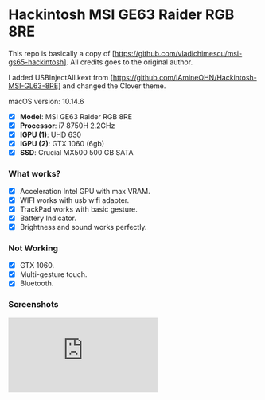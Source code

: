 # Hackintosh MSI GE63 Raider RGB 8RE

This repo is basically a copy of [https://github.com/vladichimescu/msi-gs65-hackintosh]. All credits goes to the original author.

I added USBInjectAll.kext from [https://github.com/iAmineOHN/Hackintosh-MSI-GL63-8RE] and changed the Clover theme.

macOS version: 10.14.6


- [x] <b>Model</b>: MSI GE63 Raider RGB 8RE
- [x] <b>Processor</b>: i7 8750H 2.2GHz
- [x] <b>IGPU (1)</b>: UHD 630
- [x] <b>IGPU (2)</b>: GTX 1060 (6gb)
- [x] <b>SSD</b>: Crucial MX500 500 GB SATA

### What works?

- [x] Acceleration Intel GPU with max VRAM.
- [x] WIFI works with usb wifi adapter.
- [x] TrackPad works with basic gesture.
- [x] Battery Indicator.
- [x] Brightness and sound works perfectly.

### Not Working

- [x] GTX 1060.
- [x] Multi-gesture touch.
- [x] Bluetooth.

### Screenshots

![about](http://zupimages.net/viewer.php?id=19/38/a123.jpg)

